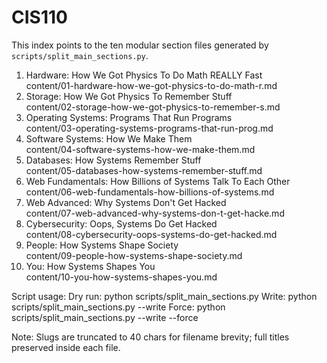# CIS110

This index points to the ten modular section files generated by `scripts/split_main_sections.py`.

1. Hardware: How We Got Physics To Do Math REALLY Fast  
	content/01-hardware-how-we-got-physics-to-do-math-r.md
2. Storage: How We Got Physics To Remember Stuff  
	content/02-storage-how-we-got-physics-to-remember-s.md
3. Operating Systems: Programs That Run Programs  
	content/03-operating-systems-programs-that-run-prog.md
4. Software Systems: How We Make Them  
	content/04-software-systems-how-we-make-them.md
5. Databases: How Systems Remember Stuff  
	content/05-databases-how-systems-remember-stuff.md
6. Web Fundamentals: How Billions of Systems Talk To Each Other  
	content/06-web-fundamentals-how-billions-of-systems.md
7. Web Advanced: Why Systems Don't Get Hacked  
	content/07-web-advanced-why-systems-don-t-get-hacke.md
8. Cybersecurity: Oops, Systems Do Get Hacked  
	content/08-cybersecurity-oops-systems-do-get-hacked.md
9. People: How Systems Shape Society  
	content/09-people-how-systems-shape-society.md
10. You: How Systems Shapes You  
	 content/10-you-how-systems-shapes-you.md

Script usage:
  Dry run:  python scripts/split_main_sections.py
  Write:    python scripts/split_main_sections.py --write
  Force:    python scripts/split_main_sections.py --write --force

Note: Slugs are truncated to 40 chars for filename brevity; full titles preserved inside each file.
